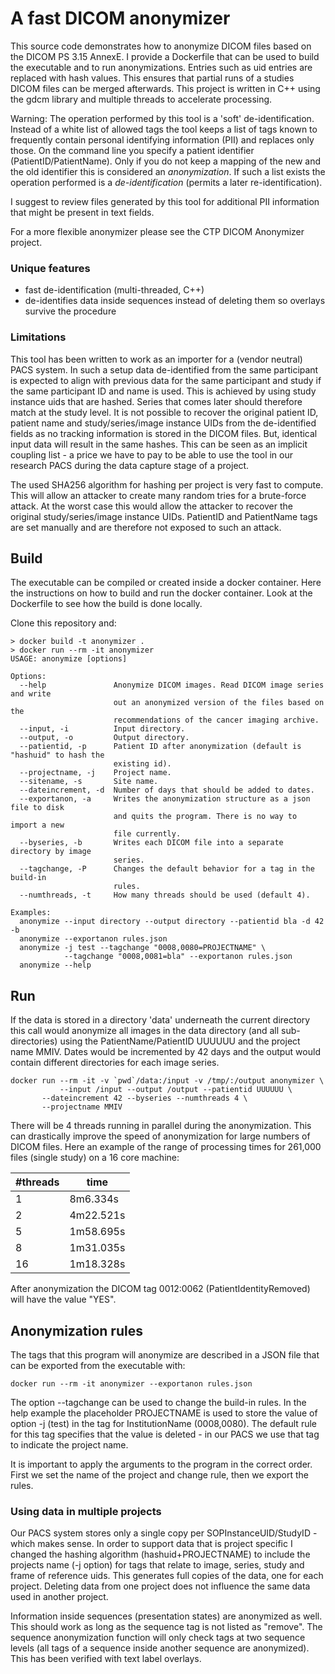 # A fast DICOM anonymizer

This source code demonstrates how to anonymize DICOM files based on the DICOM PS 3.15 AnnexE. I provide a Dockerfile that can be used to build the executable and to run anonymizations. Entries such as uid entries are replaced with hash values. This ensures that partial runs of a studies DICOM files can be merged afterwards. This project is written in C++ using the gdcm library and multiple threads to accelerate processing.

Warning: The operation performed by this tool is a 'soft' de-identification. Instead of a white list of allowed tags the tool
keeps a list of tags known to frequently contain personal identifying information (PII) and replaces only those. On the command line you
specify a patient identifier (PatientID/PatientName). Only if you do not keep a mapping of the new and the old identifier this is 
considered an _anonymization_. If such a list exists the operation performed is a _de-identification_ (permits a later re-identification).

I suggest to review files generated by this tool for additional PII information that might be present in text fields. 

For a more flexible anonymizer please see the CTP DICOM Anonymizer project.

### Unique features

 - fast de-identification (multi-threaded, C++)
 - de-identifies data inside sequences instead of deleting them so overlays survive the procedure

### Limitations

This tool has been written to work as an importer for a (vendor neutral) PACS system. In such a setup data de-identified from the same participant is expected to align with previous data for the same participant and study if the same participant ID and name is used. This is achieved by using study instance uids that are hashed. Series that comes later should therefore match at the study level. It is not possible to recover the original patient ID, patient name and study/series/image instance UIDs from the de-identified fields as no tracking information is stored in the DICOM files. But, identical input data will result in the same hashes. This can be seen as an implicit coupling list - a price we have to pay to be able to use the tool in our research PACS during the data capture stage of a project.

The used SHA256 algorithm for hashing per project is very fast to compute. This will allow an attacker to create many random tries for a brute-force attack. At the worst case this would allow the attacker to recover the original study/series/image instance UIDs. PatientID and PatientName tags are set manually and are therefore not exposed to such an attack.


## Build
The executable can be compiled or created inside a docker container. Here the instructions on how to build and run the docker container. Look at the Dockerfile to see how the build is done locally.

Clone this repository and:
```
> docker build -t anonymizer .
> docker run --rm -it anonymizer
USAGE: anonymize [options]

Options:
  --help               Anonymize DICOM images. Read DICOM image series and write
                       out an anonymized version of the files based on the
                       recommendations of the cancer imaging archive.
  --input, -i          Input directory.
  --output, -o         Output directory.
  --patientid, -p      Patient ID after anonymization (default is "hashuid" to hash the
                       existing id).
  --projectname, -j    Project name.
  --sitename, -s       Site name.
  --dateincrement, -d  Number of days that should be added to dates.
  --exportanon, -a     Writes the anonymization structure as a json file to disk
                       and quits the program. There is no way to import a new
                       file currently.
  --byseries, -b       Writes each DICOM file into a separate directory by image
                       series.
  --tagchange, -P      Changes the default behavior for a tag in the build-in
                       rules.
  --numthreads, -t     How many threads should be used (default 4).

Examples:
  anonymize --input directory --output directory --patientid bla -d 42 -b
  anonymize --exportanon rules.json
  anonymize -j test --tagchange "0008,0080=PROJECTNAME" \
            --tagchange "0008,0081=bla" --exportanon rules.json
  anonymize --help
```

## Run

If the data is stored in a directory 'data' underneath the current directory this call would anonymize all
images in the data directory (and all sub-directories) using the PatientName/PatientID UUUUUU and the project
name MMIV. Dates would be incremented by 42 days and the output would contain different directories for each
image series.
```
docker run --rm -it -v `pwd`/data:/input -v /tmp/:/output anonymizer \
           --input /input --output /output --patientid UUUUUU \
	   --dateincrement 42 --byseries --numthreads 4 \
	   --projectname MMIV
```
There will be 4 threads running in parallel during the anonymization. This can drastically improve the speed of
anonymization for large numbers of DICOM files. Here an example of the range of processing times for 261,000 files
(single study) on a 16 core machine:

| #threads  | time |
|---|---|
| 1  | 8m6.334s  |
| 2  | 4m22.521s |
| 5  | 1m58.695s |
| 8  | 1m31.035s |
| 16 | 1m18.328s |

After anonymization the DICOM tag 0012:0062 (PatientIdentityRemoved) will have the value "YES".

## Anonymization rules

The tags that this program will anonymize are described in a JSON file that can be exported from the executable with:
```
docker run --rm -it anonymizer --exportanon rules.json
```
The option --tagchange can be used to change the build-in rules. In the help example the placeholder PROJECTNAME is used to
store the value of option -j (test) in the tag for InstitutionName (0008,0080). The default rule for this tag specifies that
the value is deleted - in our PACS we use that tag to indicate the project name.

It is important to apply the arguments to the program in the correct order. First we set the name of the project and change
rule, then we export the rules.

### Using data in multiple projects

Our PACS system stores only a single copy per SOPInstanceUID/StudyID - which makes sense. In order to support data that is project
specific I changed the hashing algorithm (hashuid+PROJECTNAME) to include the projects name (-j option) for tags that relate
to image, series, study and frame of reference uids. This generates full copies of the data, one for each project. Deleting
data from one project does not influence the same data used in another project.

Information inside sequences (presentation states) are anonymized as well. This should work as long as the sequence tag is
not listed as "remove". The sequence anonymization function will only check tags at two sequence levels (all tags of a
sequence inside another sequence are anonymized). This has been verified with text label overlays.